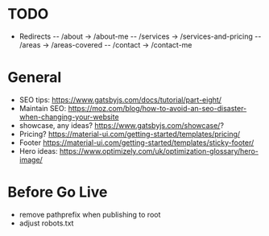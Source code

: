 # TODO

- Redirects
  -- /about -> /about-me
  -- /services -> /services-and-pricing
  -- /areas -> /areas-covered
  -- /contact -> /contact-me

# General

- SEO tips: https://www.gatsbyjs.com/docs/tutorial/part-eight/
- Maintain SEO: https://moz.com/blog/how-to-avoid-an-seo-disaster-when-changing-your-website
- showcase, any ideas? https://www.gatsbyjs.com/showcase/?
- Pricing? https://material-ui.com/getting-started/templates/pricing/
- Footer https://material-ui.com/getting-started/templates/sticky-footer/
- Hero ideas: https://www.optimizely.com/uk/optimization-glossary/hero-image/

# Before Go Live

- remove pathprefix when publishing to root
- adjust robots.txt
